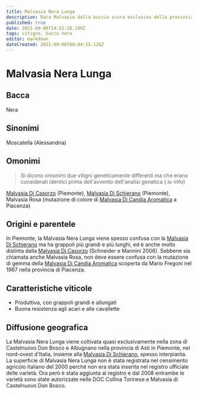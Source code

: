 ```yaml
---
title: Malvasia Nera Lunga
description: Rara Malvasia dalla buccia scura esclusiva della provincia di Asti
published: true
date: 2021-09-06T14:52:20.199Z
tags: vitigno, bacca nera
editor: markdown
dateCreated: 2021-09-06T09:44:35.126Z
---
```


# Malvasia Nera Lunga

## Bacca
Nera
## Sinonimi
Moscatella (Alessandria)

## Omonimi
> Si dicono omonimi due vitigni geneticamente differenti ma che erano considerati identici prima dell'avvento dell'analisi genetica
{.is-info}

[Malvasia Di Casorzo](/vitigni/bacca-bianca/malvasia-di-casorzo) (Piemonte), [Malvasia Di Schierano](/vitigni/bacca-nera/malvasia-di-schierano) (Piemonte), Malvasia Rosa (mutazione di colore di [Malvasia Di Candia Aromatica](/vitigni/bacca-bianca/malvasia-di-candia-aromatica) a Piacenza)

## Origini e parentele
In Piemonte, la Malvasia Nera Lunga viene spesso confusa con la [Malvasia Di Schierano](/vitigni/bacca-nera/malvasia-di-schierano) ma ha grappoli più grandi e più lunghi, ed è anche molto distinta dalla [Malvasia Di Casorzo](/vitigni/bacca-bianca/malvasia-di-casorzo) (Schneider e Mannini 2006). Sebbene sia chiamata anche Malvasia Rosa, non deve essere confusa con la mutazione di gemma della [Malvasia Di Candia Aromatica](/vitigni/bacca-bianca/malvasia-di-candia-aromatica) scoperta da Mario Fregoni nel 1967 nella provincia di Piacenza.

## Caratteristiche viticole
- Produttiva, con grappoli grandi e allungati
- Buona resistenza agli acari e alle cavallette

## Diffusione geografica
La Malvasia Nera Lunga viene coltivata quasi esclusivamente nella zona di Castelnuovo Don Bosco e Albugnano nella provincia di Asti in Piemonte, nel nord-ovest d'Italia, insieme alla [Malvasia Di Schierano](/vitigni/bacca-nera/malvasia-di-schierano), spesso interpianta. La superficie di Malvasia Nera Lunga non è stata registrata nel censimento agricolo italiano del 2000 perché non era stata inserita nel registro ufficiale delle varietà. Ora però è stata aggiunta al registro e dal 2008 entrambe le varietà sono state autorizzate nelle DOC Collina Torinese e Malvasia di Castelnuovo Don Bosco.